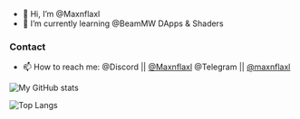 - 👋 Hi, I’m @Maxnflaxl
- 🌱 I’m currently learning @BeamMW DApps & Shaders
 <!-- - 💞️ I’m looking to collaborate on ... --> 
### Contact
- 📫 How to reach me: @Discord || [@Maxnflaxl](https://discordapp.com/users/689128445271474215)
                      @Telegram || [@maxnflaxl](https://t.me/maxnflaxl)

<!---
Maxnflaxl/Maxnflaxl is a ✨ special ✨ repository because its `README.md` (this file) appears on your GitHub profile.
You can click the Preview link to take a look at your changes.
--->
![My GitHub stats](https://github-readme-stats.vercel.app/api?username=Maxnflaxl&show_icons=true&theme=radical&count_private=true)

![Top Langs](https://github-readme-stats.vercel.app/api/top-langs/?username=Maxnflaxl&theme=radical)
